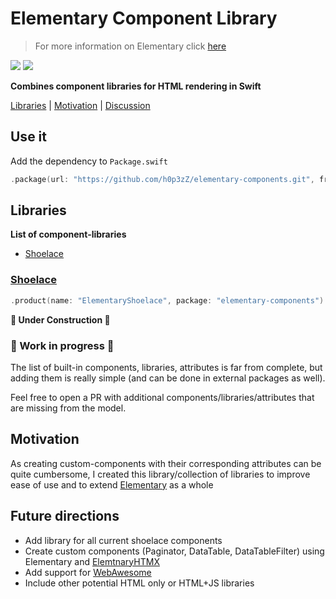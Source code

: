 # Elementary Component Library
> For more information on Elementary click [here](https://github.com/sliemeobn/elementary)

[![](https://img.shields.io/endpoint?url=https%3A%2F%2Fswiftpackageindex.com%2Fapi%2Fpackages%2Fh0p3zZ%2Felementary-components%2Fbadge%3Ftype%3Dswift-versions)](https://swiftpackageindex.com/h0p3zZ/elementary-components)
[![](https://img.shields.io/endpoint?url=https%3A%2F%2Fswiftpackageindex.com%2Fapi%2Fpackages%2Fh0p3zZ%2Felementary-components%2Fbadge%3Ftype%3Dplatforms)](https://swiftpackageindex.com/h0p3zZ/elementary-components)

**Combines component libraries for HTML rendering in Swift**

[Libraries](#libraries) | [Motivation](#motivation) | [Discussion](https://github.com/h0p3zZ/elementary-components/discussions)

## Use it

Add the dependency to `Package.swift`
```swift
.package(url: "https://github.com/h0p3zZ/elementary-components.git", from: "1.0.0")
```

## Libraries

**List of component-libraries**
- [Shoelace](#shoelace)

### [Shoelace](https://shoelace.style)

```swift
.product(name: "ElementaryShoelace", package: "elementary-components")
```

**🚧 Under Construction 🚧**


### 🚧 Work in progress 🚧

The list of built-in components, libraries, attributes is far from complete, but adding them is really simple (and can be done in external packages as well).

Feel free to open a PR with additional components/libraries/attributes that are missing from the model.

## Motivation 

As creating custom-components with their corresponding attributes can be quite cumbersome,
I created this library/collection of libraries to improve ease of use and to extend [Elementary](https://github.com/sliemeobn/elementary) as a whole

## Future directions

- Add library for all current shoelace components
- Create custom components (Paginator, DataTable, DataTableFilter) using Elementary and [ElemtnaryHTMX](https://github.com/sliemeobn/elementary-htmx)
- Add support for [WebAwesome](https://webawesom.com)
- Include other potential HTML only or HTML+JS libraries
